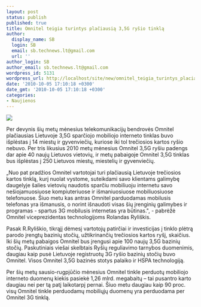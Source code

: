 ```yaml
---
layout: post
status: publish
published: true
title: Omnitel teigia turintys plačiausią 3,5G ryšio tinklą
author:
  display_name: SB
  login: SB
  email: sb.technews.lt@gmail.com
  url: ''
author_login: SB
author_email: sb.technews.lt@gmail.com
wordpress_id: 5131
wordpress_url: http://localhost/site/new/omnitel_teigia_turintys_placiausia_35g_rysio_tinkla/
date: '2010-10-05 17:10:18 +0300'
date_gmt: '2010-10-05 17:10:18 +0300'
categories:
- Naujienos
---
```

<div class="imgright"><img src="http://t0.gstatic.com/images?q=tbn:6Y9cwtfCcN0TUM:http://static.techwithoutwires.com/techwithoutwires.com/imgname--the_new_sony_ericsson_ec400_hspa_cards---50226711--EC400_Front_Angle40-thumb.jpg"  /></div>
<p>Per devynis šių metų mėnesius telekomunikacijų bendrovės Omnitel plačiausias Lietuvoje 3,5G sparčiojo mobiliojo interneto tinklas buvo išplėstas į 14 miestų ir gyvenviečių, kuriose iki tol trečiosios kartos ryšio nebuvo. Per tris likusius 2010 metų mėnesius Omnitel 3,5G ryšiu padengs dar apie 40 naujų Lietuvos vietovių, ir metų pabaigoje Omnitel 3,5G tinklas bus išplėstas į 250 Lietuvos miestų, miestelių ir gyvenviečių. </p>
<p> „Nuo pat pradžios Omnitel vartotojai turi plačiausią Lietuvoje trečiosios kartos tinklą, kurį nuolat vystome, suteikdami savo klientams galimybę daugelyje šalies vietovių naudotis sparčiu mobiliuoju internetu savo nešiojamuosiuose kompiuteriuose ir išmaniuosiuose mobiliuosiuose telefonuose. Šiuo metu kas antras Omnitel parduodamas mobilusis telefonas yra išmanusis, o norint išnaudoti visas šių įrenginių galimybes ir programas - spartus 3G mobilusis internetas yra būtinas.", - pabrėžė Omnitel viceprezidentas technologijoms Rolandas Ryliškis. </p>
<p>Pasak R.Ryliškio, tikrąjį dėmesį vartotojų patirčiai ir investicijas į tinklo plėtrą parodo įrengtų bazinių stočių, užtikrinančių trečiosios kartos ryšį, skaičius. Iki šių metų pabaigos Omnitel bus įrengusi apie 100 naujų 3,5G bazinių stočių. Paskutiniais viešai skelbtais Ryšių reguliavimo tarnybos duomenimis, daugiau kaip pusė Lietuvoje registruotų 3G ryšio bazinių stočių buvo Omnitel. Visos Omnitel 3,5G bazinės stotys palaiko ir HSPA technologiją.</p>
<p>Per šių metų sausio-rugpjūčio mėnesius Omnitel tinkle perduotų mobiliojo interneto duomenų kiekis pasiekė 1,26 mlrd. megabaitų – tai pusantro karto daugiau nei per tą patį laikotarpį pernai. Šiuo metu daugiau kaip 90 proc. visų Omnitel tinkle perduodamų mobiliųjų duomenų yra perduodama per Omnitel 3G tinklą.<br /></p>
